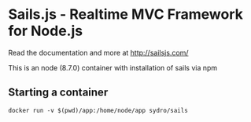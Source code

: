 # Sails.js - Realtime MVC Framework for Node.js

Read the documentation and more at http://sailsjs.com/

This is an node (8.7.0) container with installation of sails via npm


## Starting a container

```
docker run -v $(pwd)/app:/home/node/app sydro/sails 
```
